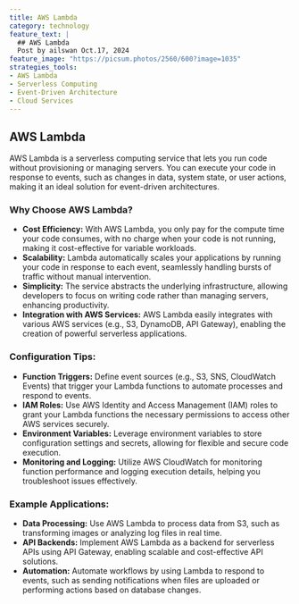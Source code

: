 ```yaml
---
title: AWS Lambda
category: technology
feature_text: |
  ## AWS Lambda
  Post by ailswan Oct.17, 2024
feature_image: "https://picsum.photos/2560/600?image=1035"
strategies_tools:
- AWS Lambda
- Serverless Computing
- Event-Driven Architecture
- Cloud Services
---
```

## AWS Lambda
AWS Lambda is a serverless computing service that lets you run code without provisioning or managing servers. You can execute your code in response to events, such as changes in data, system state, or user actions, making it an ideal solution for event-driven architectures.

### Why Choose AWS Lambda?
- **Cost Efficiency:** With AWS Lambda, you only pay for the compute time your code consumes, with no charge when your code is not running, making it cost-effective for variable workloads.
- **Scalability:** Lambda automatically scales your applications by running your code in response to each event, seamlessly handling bursts of traffic without manual intervention.
- **Simplicity:** The service abstracts the underlying infrastructure, allowing developers to focus on writing code rather than managing servers, enhancing productivity.
- **Integration with AWS Services:** AWS Lambda easily integrates with various AWS services (e.g., S3, DynamoDB, API Gateway), enabling the creation of powerful serverless applications.

### Configuration Tips:
- **Function Triggers:** Define event sources (e.g., S3, SNS, CloudWatch Events) that trigger your Lambda functions to automate processes and respond to events.
- **IAM Roles:** Use AWS Identity and Access Management (IAM) roles to grant your Lambda functions the necessary permissions to access other AWS services securely.
- **Environment Variables:** Leverage environment variables to store configuration settings and secrets, allowing for flexible and secure code execution.
- **Monitoring and Logging:** Utilize AWS CloudWatch for monitoring function performance and logging execution details, helping you troubleshoot issues effectively.

### Example Applications:
- **Data Processing:** Use AWS Lambda to process data from S3, such as transforming images or analyzing log files in real time.
- **API Backends:** Implement AWS Lambda as a backend for serverless APIs using API Gateway, enabling scalable and cost-effective API solutions.
- **Automation:** Automate workflows by using Lambda to respond to events, such as sending notifications when files are uploaded or performing actions based on database changes.

